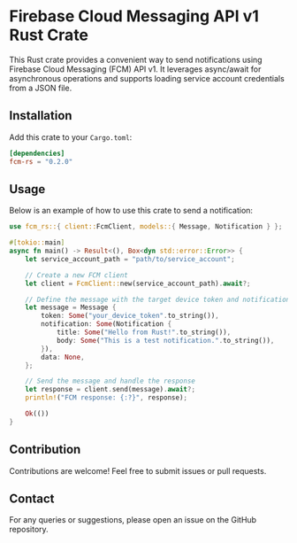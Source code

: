 
# Firebase Cloud Messaging API v1 Rust Crate

This Rust crate provides a convenient way to send notifications using Firebase Cloud Messaging (FCM) API v1. It leverages async/await for asynchronous operations and supports loading service account credentials from a JSON file.

## Installation

Add this crate to your `Cargo.toml`:

```toml
[dependencies]
fcm-rs = "0.2.0"
```

## Usage

Below is an example of how to use this crate to send a notification:

```rust
use fcm_rs::{ client::FcmClient, models::{ Message, Notification } };

#[tokio::main]
async fn main() -> Result<(), Box<dyn std::error::Error>> {
    let service_account_path = "path/to/service_account";

    // Create a new FCM client
    let client = FcmClient::new(service_account_path).await?;

    // Define the message with the target device token and notification details
    let message = Message {
        token: Some("your_device_token".to_string()),
        notification: Some(Notification {
            title: Some("Hello from Rust!".to_string()),
            body: Some("This is a test notification.".to_string()),
        }),
        data: None,
    };

    // Send the message and handle the response
    let response = client.send(message).await?;
    println!("FCM response: {:?}", response);

    Ok(())
}
```

## Contribution

Contributions are welcome! Feel free to submit issues or pull requests.

## Contact

For any queries or suggestions, please open an issue on the GitHub repository.
